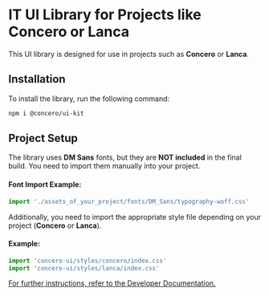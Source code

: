 # IT UI Library for Projects like Concero or Lanca

This UI library is designed for use in projects such as **Concero** or **Lanca**.

## Installation

To install the library, run the following command:

```bash
npm i @concero/ui-kit
```

## Project Setup

The library uses **DM Sans** fonts, but they are **NOT included** in the final build.
You need to import them manually into your project.

#### Font Import Example:

```ts
import './assets_of_your_project/fonts/DM_Sans/typography-woff.css'
```

Additionally, you need to import the appropriate style file depending on your project (**Concero** or **Lanca**).

#### Example:

```ts
import 'concero-ui/styles/concero/index.css'
import 'concero-ui/styles/lanca/index.css'
```

[For further instructions, refer to the Developer Documentation.](./ForDevelopers.md)
